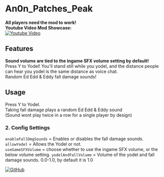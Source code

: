 # An0n_Patches_Peak

**All players need the mod to work!**  
**Youtube Video Mod Showcase:**  
[![Youtube Video](https://i.imgur.com/uX7kfou.jpeg)](https://youtu.be/8lyHo8U0NA8)

## Features
**Sound volume are tied to the ingame SFX volume setting by default!**  
Press Y to Yodel! You'll stand still while you yodel, and the distance people can hear you yodel is the same distance as voice chat.  
Random Ed Edd & Eddy fall damage sounds!

## Usage
Press Y to Yodel.  
Taking fall damage plays a random Ed Edd & Eddy sound  
(Sound wont play twice in a row for a single player by design)


### 2. Config Settings  
`enableFallDmgSounds` = Enables or disables the fall damage sounds.  
`allowYodel` = Allows the Yodel or not.  
`useGameSFXVolume` = choose whether to use the ingame SFX volume, or the below volume setting.
`yodelAndFallVolume` = Volume of the yodel and fall damage sounds. 0.0-1.0, by default it is 1.0

[![GitHub](https://img.shields.io/badge/GitHub-An0n_Patches_Peak-brightgreen?style=for-the-badge&logo=GitHub)](https://github.com/amooose/An0n_Patches_Peak/)  
